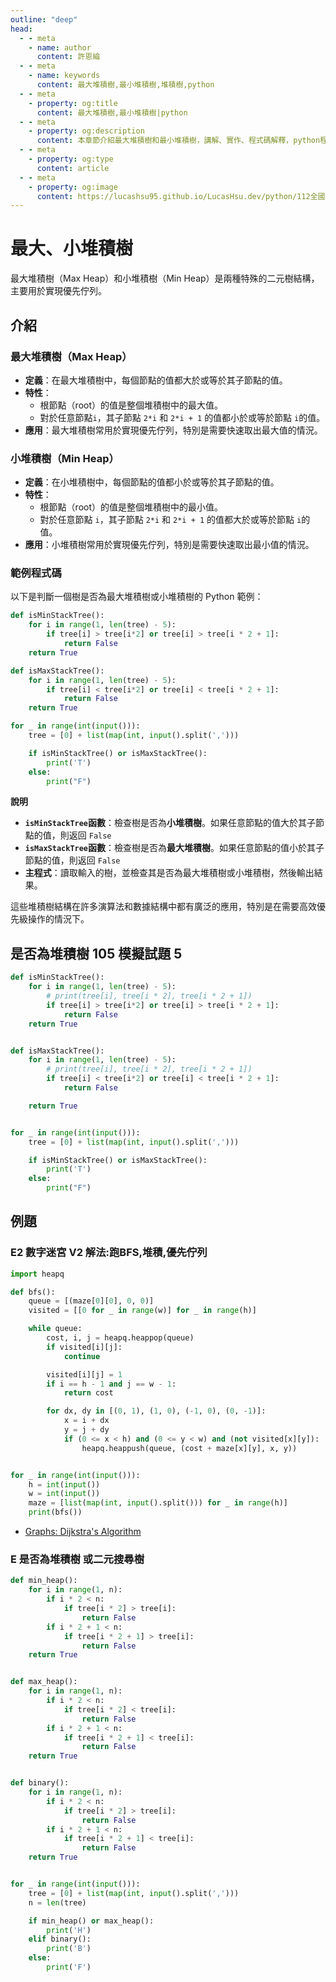 ```yaml
---
outline: "deep"
head:
  - - meta
    - name: author
      content: 許恩綸
  - - meta
    - name: keywords
      content: 最大堆積樹,最小堆積樹,堆積樹,python
  - - meta
    - property: og:title
      content: 最大堆積樹,最小堆積樹|python
  - - meta
    - property: og:description
      content: 本章節介紹最大堆積樹和最小堆積樹，講解、實作、程式碼解釋，python程式碼提供範例。
  - - meta
    - property: og:type
      content: article
  - - meta
    - property: og:image
      content: https://lucashsu95.github.io/LucasHsu.dev/python/112全國技藝競賽筆記/08-樹Tree/最大、小堆積樹.html
---
```


# 最大、小堆積樹

最大堆積樹（Max Heap）和小堆積樹（Min Heap）是兩種特殊的二元樹結構，主要用於實現優先佇列。

## 介紹

### 最大堆積樹（Max Heap）
- **定義**：在最大堆積樹中，每個節點的值都大於或等於其子節點的值。
- **特性**：
  - 根節點（root）的值是整個堆積樹中的最大值。
  - 對於任意節點`i`，其子節點 `2*i` 和 `2*i + 1` 的值都小於或等於節點 `i`的值。
- **應用**：最大堆積樹常用於實現優先佇列，特別是需要快速取出最大值的情況。

### 小堆積樹（Min Heap）
- **定義**：在小堆積樹中，每個節點的值都小於或等於其子節點的值。
- **特性**：
  - 根節點（root）的值是整個堆積樹中的最小值。
  - 對於任意節點 `i`，其子節點 `2*i` 和 `2*i + 1` 的值都大於或等於節點 `i`的值。
- **應用**：小堆積樹常用於實現優先佇列，特別是需要快速取出最小值的情況。

### 範例程式碼
以下是判斷一個樹是否為最大堆積樹或小堆積樹的 Python 範例：

```python
def isMinStackTree():
    for i in range(1, len(tree) - 5):
        if tree[i] > tree[i*2] or tree[i] > tree[i * 2 + 1]:
            return False
    return True

def isMaxStackTree():
    for i in range(1, len(tree) - 5):
        if tree[i] < tree[i*2] or tree[i] < tree[i * 2 + 1]:
            return False
    return True

for _ in range(int(input())):
    tree = [0] + list(map(int, input().split(',')))

    if isMinStackTree() or isMaxStackTree():
        print('T')
    else:
        print("F")
```

**說明**
- **`isMinStackTree`函數**：檢查樹是否為**小堆積樹**。如果任意節點的值大於其子節點的值，則返回 `False`
- **`isMaxStackTree`函數**：檢查樹是否為**最大堆積樹**。如果任意節點的值小於其子節點的值，則返回 `False`
- **主程式**：讀取輸入的樹，並檢查其是否為最大堆積樹或小堆積樹，然後輸出結果。

這些堆積樹結構在許多演算法和數據結構中都有廣泛的應用，特別是在需要高效優先級操作的情況下。

## 是否為堆積樹 105 模擬試題 5
```python
def isMinStackTree():
    for i in range(1, len(tree) - 5):
        # print(tree[i], tree[i * 2], tree[i * 2 + 1])
        if tree[i] > tree[i*2] or tree[i] > tree[i * 2 + 1]:
            return False
    return True


def isMaxStackTree():
    for i in range(1, len(tree) - 5):
        # print(tree[i], tree[i * 2], tree[i * 2 + 1])
        if tree[i] < tree[i*2] or tree[i] < tree[i * 2 + 1]:
            return False

    return True


for _ in range(int(input())):
    tree = [0] + list(map(int, input().split(',')))

    if isMinStackTree() or isMaxStackTree():
        print('T')
    else:
        print("F")
```

## 例題
### E2 數字迷宮 V2 解法:跑BFS,堆積,優先佇列
```python
import heapq

def bfs():
    queue = [(maze[0][0], 0, 0)]
    visited = [[0 for _ in range(w)] for _ in range(h)]

    while queue:
        cost, i, j = heapq.heappop(queue)
        if visited[i][j]:
            continue    

        visited[i][j] = 1
        if i == h - 1 and j == w - 1:
            return cost

        for dx, dy in [(0, 1), (1, 0), (-1, 0), (0, -1)]:
            x = i + dx
            y = j + dy
            if (0 <= x < h) and (0 <= y < w) and (not visited[x][y]):
                heapq.heappush(queue, (cost + maze[x][y], x, y))


for _ in range(int(input())):
    h = int(input())
    w = int(input())
    maze = [list(map(int, input().split())) for _ in range(h)]
    print(bfs())
```

- [Graphs: Dijkstra's Algorithm](https://www.youtube.com/watch?v=8Ls1RqHCOPw)

### E 是否為堆積樹 或二元搜尋樹

```python
def min_heap():
    for i in range(1, n):
        if i * 2 < n:
            if tree[i * 2] > tree[i]:
                return False
        if i * 2 + 1 < n:
            if tree[i * 2 + 1] > tree[i]:
                return False
    return True


def max_heap():
    for i in range(1, n):
        if i * 2 < n:
            if tree[i * 2] < tree[i]:
                return False
        if i * 2 + 1 < n:
            if tree[i * 2 + 1] < tree[i]:
                return False
    return True


def binary():
    for i in range(1, n):
        if i * 2 < n:
            if tree[i * 2] > tree[i]:
                return False
        if i * 2 + 1 < n:
            if tree[i * 2 + 1] < tree[i]:
                return False
    return True


for _ in range(int(input())):
    tree = [0] + list(map(int, input().split(',')))
    n = len(tree)

    if min_heap() or max_heap():
        print('H')
    elif binary():
        print('B')
    else:
        print('F')
```